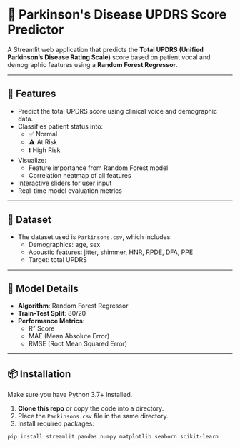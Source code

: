 # 🧠 Parkinson's Disease UPDRS Score Predictor

A Streamlit web application that predicts the **Total UPDRS (Unified Parkinson’s Disease Rating Scale)** score based on patient vocal and demographic features using a **Random Forest Regressor**.

---

## 🚀 Features

- Predict the total UPDRS score using clinical voice and demographic data.
- Classifies patient status into:
  - ✅ Normal
  - ⚠️ At Risk
  - ❗ High Risk
- Visualize:
  - Feature importance from Random Forest model
  - Correlation heatmap of all features
- Interactive sliders for user input
- Real-time model evaluation metrics

---

## 📁 Dataset

- The dataset used is `Parkinsons.csv`, which includes:
  - Demographics: age, sex
  - Acoustic features: jitter, shimmer, HNR, RPDE, DFA, PPE
  - Target: total UPDRS

---

## 🧪 Model Details

- **Algorithm**: Random Forest Regressor
- **Train-Test Split**: 80/20
- **Performance Metrics**:
  - R² Score
  - MAE (Mean Absolute Error)
  - RMSE (Root Mean Squared Error)

---

## 📦 Installation

Make sure you have Python 3.7+ installed.

1. **Clone this repo** or copy the code into a directory.
2. Place the `Parkinsons.csv` file in the same directory.
3. Install required packages:

```bash
pip install streamlit pandas numpy matplotlib seaborn scikit-learn

